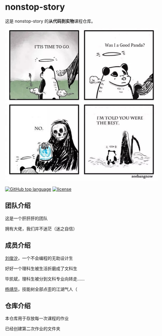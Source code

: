 # nonstop-story

这是 nonstop-story 的**从代码到实物**课程仓库。

![alt](logo/logo.jpg)

[![GitHub top language](https://img.shields.io/github/languages/top/nonstop-story/code2things.svg)](https://github.com/nonstop-story/code2things)
[![license](https://img.shields.io/github/license/nonstop-story/code2things.svg?colorB=000000)](https://github.com/nonstop-story/code2things)

## 团队介绍

这是一个肝肝肝的团队

拥有大佬，我们并不迷茫（迷之自信）

## 成员介绍

[刘俊汐](https://github.com/Junxi5927/L)，一个不会编程的无助设计生

好好一个理科生被生活折磨成了文科生

毕凯斌，理科生被分到文科专业向转走......

[杨靖华](https://github.com/ShirakamiEmmmer)，技能树全部点歪的江湖气人（

## 仓库介绍

本仓库用于存放每一次课程的作业

已经创建第二次作业的文件夹

